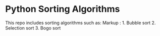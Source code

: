 # Python Sorting Algorithms #
This repo includes sorting algorithms such as:
Markup : 1. Bubble sort
         2. Selection sort
         3. Bogo sort